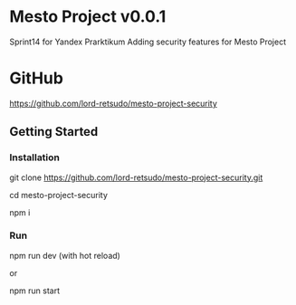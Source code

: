 # Mesto Project v0.0.1
Sprint14 for Yandex Prarktikum
Adding security features for Mesto Project

# GitHub
<https://github.com/lord-retsudo/mesto-project-security>

## Getting Started

### Installation 

git clone https://github.com/lord-retsudo/mesto-project-security.git

cd mesto-project-security

npm i 

### Run

npm run dev (with hot reload)

or

npm run start

